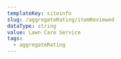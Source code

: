 ```yaml
---
templateKey: siteinfo
slug: /aggregateRating/itemReviewed
dataType: string
value: Lawn Care Service
tags:
  - aggregateRating
---
```

